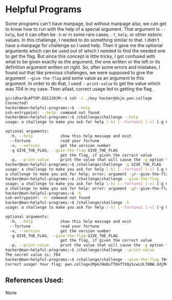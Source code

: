 # Helpful Programs
Some programs can't have manpage, but without manpage also, we can get to know how to run with the help of a special argument. That argument is `--help`, but it can often be `-h` or in some rare cases, `-?`,
`help`, or other estoric values.
	In this challenge, I needed to do something similar to that. I didn't have a manpage for challenge so I used help. Then it gave me the optional arguments which can be used out of which I needed to find the needed one to get the flag. But since this concept is little tricky, I got confused with what to be given exactly as the argument, the one written or the left or its definition argument written 
on right. So, after some errors and mistakes, I found out that like previous challenges, we were supposed to give the argument `--give-the-flag` and some value as an argument to this argument. In order to do that, I used `--print-value` to get the value which was 704 in my case. Then atlast, correct usage 
led to getting the flag.

```bash
giridhar@LAPTOP-EQ112OJM:~$ ssh -i ./key hacker@dojo.pwn.college
Connected!
hacker@man~helpful-programs:~$ --help
ssh-entrypoint: --help: command not found
hacker@man~helpful-programs:~$ /challenge/challenge --help
usage: a challenge to make you ask for help [-h] [--fortune] [-v] [-g GIVE_THE_FLAG] [-p]

optional arguments:
  -h, --help            show this help message and exit
  --fortune             read your fortune
  -v, --version         get the version number
  -g GIVE_THE_FLAG, --give-the-flag GIVE_THE_FLAG
                        get the flag, if given the correct value
  -p, --print-value     print the value that will cause the -g option to give you the flag
hacker@man~helpful-programs:~$ /challenge/challenge -g GIVE_THE_FLAG
usage: a challenge to make you ask for help [-h] [--fortune] [-v] [-g GIVE_THE_FLAG] [-p]
a challenge to make you ask for help: error: argument -g/--give-the-flag: invalid int value: 'GIVE_THE_FLAG'
hacker@man~helpful-programs:~$ /challenge/challenge --give-the-flag
usage: a challenge to make you ask for help [-h] [--fortune] [-v] [-g GIVE_THE_FLAG] [-p]
a challenge to make you ask for help: error: argument -g/--give-the-flag: expected one argument
hacker@man~helpful-programs:~$ -h
ssh-entrypoint: -h: command not found
hacker@man~helpful-programs:~$ /challenge/challenge -h
usage: a challenge to make you ask for help [-h] [--fortune] [-v] [-g GIVE_THE_FLAG] [-p]

optional arguments:
  -h, --help            show this help message and exit
  --fortune             read your fortune
  -v, --version         get the version number
  -g GIVE_THE_FLAG, --give-the-flag GIVE_THE_FLAG
                        get the flag, if given the correct value
  -p, --print-value     print the value that will cause the -g option to give you the flag
hacker@man~helpful-programs:~$ /challenge/challenge --print-value
The secret value is: 704
hacker@man~helpful-programs:~$ /challenge/challenge --give-the-flag 704
Correct usage! Your flag: pwn.college{Mpk7HeQuTTbkfTXQyScwLULT0BW.ddjM4QDL2kTN0czW}
```

## References Used:
None
